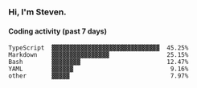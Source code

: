 ### Hi, I'm Steven.

#### Coding activity (past 7 days)
```
TypeScript  ▓▓▓▓▓▓▓▓▓▓▓▓▓▓▓▓▓▓▓▓▓▓▓▓▓▓▓▓▓▓  45.25%
Markdown    ▓▓▓▓▓▓▓▓▓▓▓▓▓▓▓▓                25.15%
Bash        ▓▓▓▓▓▓▓▓                        12.47%
YAML        ▓▓▓▓▓▓                           9.16%
other       ▓▓▓▓▓                            7.97%
```
